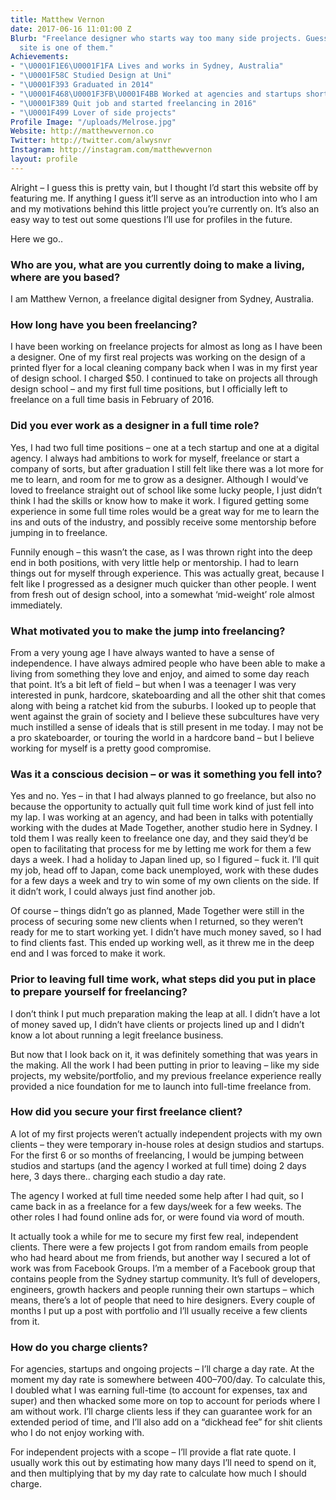 ```yaml
---
title: Matthew Vernon
date: 2017-06-16 11:01:00 Z
Blurb: "Freelance designer who starts way too many side projects. Guess what? \LThis
  site is one of them."
Achievements:
- "\U0001F1E6\U0001F1FA Lives and works in Sydney, Australia"
- "\U0001F58C Studied Design at Uni"
- "\U0001F393 Graduated in 2014"
- "\U0001F468\U0001F3FB‍\U0001F4BB Worked at agencies and startups shortly after"
- "\U0001F389 Quit job and started freelancing in 2016"
- "\U0001F499 Lover of side projects"
Profile Image: "/uploads/Melrose.jpg"
Website: http://matthewvernon.co
Twitter: http://twitter.com/alwysnvr
Instagram: http://instagram.com/matthewvernon
layout: profile
---
```


Alright – I guess this is pretty vain, but I thought I’d start this website off by featuring me. If anything I guess it’ll serve as an introduction into who I am and my motivations behind this little project you’re currently on. It’s also an easy way to test out some questions I’ll use for profiles in the future.

Here we go..

### Who are you, what are you currently doing to make a living, where are you based?

I am Matthew Vernon, a freelance digital designer from Sydney, Australia.


### How long have you been freelancing?

I have been working on freelance projects for almost as long as I have been a designer. One of my first real projects was working on the design of a printed flyer for a local cleaning company back when I was in my first year of design school. I charged $50. I continued to take on projects all through design school – and my first full time positions, but I officially left to freelance on a full time basis in February of 2016.


### Did you ever work as a designer in a full time role?

Yes, I had two full time positions – one at a tech startup and one at a digital agency. I always had ambitions to work for myself, freelance or start a company of sorts, but after graduation I still felt like there was a lot more for me to learn, and room for me to grow as a designer. Although I would’ve loved to freelance straight out of school like some lucky people, I just didn’t think I had the skills or know how to make it work. I figured getting some experience in some full time roles would be a great way for me to learn the ins and outs of the industry, and possibly receive some mentorship before jumping in to freelance.

Funnily enough – this wasn’t the case, as I was thrown right into the deep end in both positions, with very little help or mentorship. I had to learn things out for myself through experience. This was actually great, because I felt like I progressed as a designer much quicker than other people. I went from fresh out of design school, into a somewhat ‘mid-weight’ role almost immediately.


### What motivated you to make the jump into freelancing?

From a very young age I have always wanted to have a sense of independence. I have always admired people who have been able to make a living from something they love and enjoy, and aimed to some day reach that point. It’s a bit left of field – but when I was a teenager I was very interested in punk, hardcore, skateboarding and all the other shit that comes along with being a ratchet kid from the suburbs. I looked up to people that went against the grain of society and I believe these subcultures have very much instilled a sense of ideals that is still present in me today. I may not be a pro skateboarder, or touring the world in a hardcore band – but I believe working for myself is a pretty good compromise.


### Was it a conscious decision – or was it something you fell into?

Yes and no. Yes – in that I had always planned to go freelance, but also no because the opportunity to actually quit full time work kind of just fell into my lap. I was working at an agency, and had been in talks with potentially working with the dudes at Made Together, another studio here in Sydney. I told them I was really keen to freelance one day, and they said they’d be open to facilitating that process for me by letting me work for them a few days a week. I had a holiday to Japan lined up, so I figured – fuck it. I’ll quit my job, head off to Japan, come back unemployed, work with these dudes for a few days a week and try to win some of my own clients on the side. If it didn’t work, I could always just find another job.

Of course – things didn’t go as planned, Made Together were still in the process of securing some new clients when I returned, so they weren’t ready for me to start working yet. I didn’t have much money saved, so I had to find clients fast. This ended up working well, as it threw me in the deep end and I was forced to make it work.


### Prior to leaving full time work, what steps did you put in place to prepare yourself for freelancing?

I don’t think I put much preparation making the leap at all. I didn’t have a lot of money saved up, I didn’t have clients or projects lined up and I didn’t know a lot about running a legit freelance business.

But now that I look back on it, it was definitely something that was years in the making. All the work I had been putting in prior to leaving – like my side projects, my website/portfolio, and my previous freelance experience really provided a nice foundation for me to launch into full-time freelance from.


### How did you secure your first freelance client?

A lot of my first projects weren’t actually independent projects with my own clients – they were temporary in-house roles at design studios and startups. For the first 6 or so months of freelancing, I would be jumping between studios and startups (and the agency I worked at full time) doing 2 days here, 3 days there.. charging each studio a day rate.

The agency I worked at full time needed some help after I had quit, so I came back in as a freelance for a few days/week for a few weeks. The other roles I had found online ads for, or were found via word of mouth.

It actually took a while for me to secure my first few real, independent clients. There were a few projects I got from random emails from people who had heard about me from friends, but another way I secured a lot of work was from Facebook Groups. I’m a member of a Facebook group that contains people from the Sydney startup community. It’s full of developers, engineers, growth hackers and people running their own startups – which means, there’s a lot of people that need to hire designers. Every couple of months I put up a post with portfolio and I’ll usually receive a few clients from it.


### How do you charge clients?

For agencies, startups and ongoing projects – I’ll charge a day rate. At the moment my day rate is somewhere between $400–$700/day. To calculate this, I doubled what I was earning full-time (to account for expenses, tax and super) and then whacked some more on top to account for periods where I am without work. I’ll charge clients less if they can guarantee work for an extended period of time, and I’ll also add on a “dickhead fee” for shit clients who I do not enjoy working with.

For independent projects with a scope – I’ll provide a flat rate quote. I usually work this out by estimating how many days I’ll need to spend on it, and then multiplying that by my day rate to calculate how much I should charge.